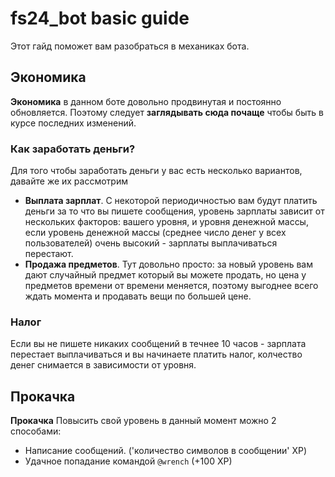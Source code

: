 # fs24_bot basic guide
Этот гайд поможет вам разобраться в механиках бота.

## Экономика
**Экономика** в данном боте довольно продвинутая и постоянно обновляется. Поэтому следует **заглядывать сюда почаще** чтобы быть в курсе последних изменений.

### Как заработать деньги?
Для того чтобы заработать деньги у вас есть несколько вариантов, давайте же их рассмотрим

* **Выплата зарплат**. С некоторой периодичностью вам будут платить деньги за то что вы пишете сообщения, уровень зарплаты зависит от нескольких факторов: вашего уровня, и уровня денежной массы, если уровень денежной массы (среднее число денег у всех пользователей) очень высокий - зарплаты выплачиваться перестают.
* **Продажа предметов**. Тут довольно просто: за новый уровень вам дают случайный предмет который вы можете продать, но цена у предметов времени от времени меняется, поэтому выгоднее всего ждать момента и продавать вещи по большей цене.

### Налог
Если вы не пишете никаких сообщений в течнее 10 часов - зарплата перестает выплачиваться и вы начинаете платить налог, колчество денег снимается в зависимости от уровня.

## Прокачка
**Прокачка** Повысить свой уровень в данный момент можно 2 способами:

* Написание сообщений. ('количество символов в сообщении' XP)
* Удачное попадание командой ``@wrench`` (+100 XP)